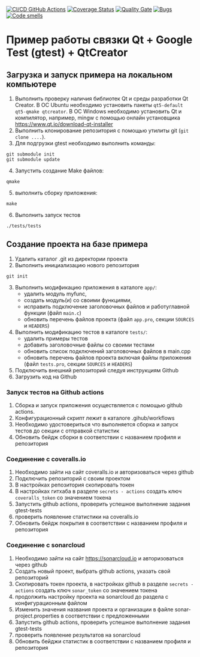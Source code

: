 [![CI/CD GitHub Actions](https://github.com/soboleve/gtest/actions/workflows/test-action.yml/badge.svg)](https://github.com/soboleve/gtest/actions/workflows/test-action.yml)
[![Coverage Status](https://coveralls.io/repos/soboleve/gtest/badge.svg?branch=master)](https://coveralls.io/github/soboleve/gtest?branch=master)
[![Quality Gate](https://sonarcloud.io/api/project_badges/measure?project=soboleve_gtest&metric=alert_status)](https://sonarcloud.io/dashboard?id=soboleve_gtest)
[![Bugs](https://sonarcloud.io/api/project_badges/measure?project=soboleve_gtest&metric=bugs)](https://sonarcloud.io/summary/new_code?id=soboleve_gtest)
[![Code smells](https://sonarcloud.io/api/project_badges/measure?project=soboleve_gtest&metric=code_smells)](https://sonarcloud.io/dashboard?id=soboleve_gtest)

# Пример работы связки Qt + Google Test (gtest) + QtCreator

## Загрузка и запуск примера на локальном компьютере

1. Выполнить проверку наличия библиотек Qt и среды разработки Qt Creator. 
В ОС Ubuntu необходимо установить пакеты `qt5-default qt5-qmake qtcreator`. 
В ОС Windows необходимо установить Qt и компилятор, например, mingw с помощью онлайн установщика https://www.qt.io/download-qt-installer
2. Выполнить клонирование репозитория с помощью утилиты git (`git clone ....`).
3. Для подгрузки gtest необходимо выполнить команды:
```shell
git submodule init
git submodule update
```
4. Запустить создание Make файлов:
```shell
qmake
```
5. выполнить сборку приложения:
```shell
make
```
6. Выполнить запуск тестов
```shell
./tests/tests
```

## Создание проекта на базе примера

1. Удалить каталог .git из директории проекта
2. Выполнить инициализацию нового репозитория
```shell
git init
```
3. Выполнить модификацию приложения в каталоге `app/`: 
   - удалить модуль myfunc, 
   - создать модуль(и) со своими функциями, 
   - исправить подключение заголовочных файлов и работуглавной функции (файл `main.c`) 
   - обновить перечень файлов проекта (файл `app.pro`, секции `SOURCES` и `HEADERS`)
4. Выполнить модификацию тестов в каталоге `tests/`:
   - удалить примеры тестов
   - добавить заголовочные файлы со своими тестами
   - обновить список подключений заголовочных файлов в main.cpp
   - обновить перечень файлов проекта включая файлы приложения (файл `tests.pro`, секции `SOURCES` и `HEADERS`)
5. Подключить внешний репозиторий следуя инструкциям Github
6. Загрузить код на Github

### Запуск тестов на Github actions
1. Сборка и запуск приложения осуществляется с помощью github actions.
2. Конфигурационный скрипт лежит в каталоге .gihub/workflows
3. Необходимо удостовериться что выполняется сборка и запуск тестов до секции с отправкой статистик
4. Обновить бейдж сборки в соответствии с названием профиля и репозитория

### Соединение с coveralls.io

1. Необходимо зайти на сайт coveralls.io и авторизоваться через github
2. Подключить репозиторий с своим проектом
3. В настройках репозитория скопировать токен
4. В настройках гитхаба в разделе `secrets - actions` создать ключ `coveralls_token` со значением токена
5. Запустить github actions, проверить успешное выполнение задания gtest-tests
6. проверить появление статистики на coveralls.io
7. Обновить бейдж покрытия в соответствии с названием профиля и репозитория

### Соединение с sonarcloud
1. Необходимо зайти на сайт https://sonarcloud.io и авторизоваться через github
2. Создать новый проект, выбрать github actions, указать свой репозиторий
3. Скопировать токен проекта, в настройках github в разделе `secrets - actions` создать ключ `sonar_token` со значением токена
4. продолжить настройку проекта на sonarcloud до раздела с конфигурационным файлом
5. Изменить значения названия проекта и организации в файле sonar-project.properties в соответствии с предложенными
6. Запустить github actions, проверить успешное выполнение задания gtest-tests
7. проверить появление результатов на sonarcloud
8. Обновить бейджи статистик в соответствии с названием профиля и репозитория
